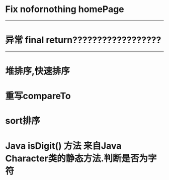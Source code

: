 

# Fix nofornothing homePage

---





# 异常 final return??????????????????

___



# 堆排序,快速排序

# 重写compareTo

# sort排序

# Java isDigit() 方法 来自Java Character类的静态方法.判断是否为字符
